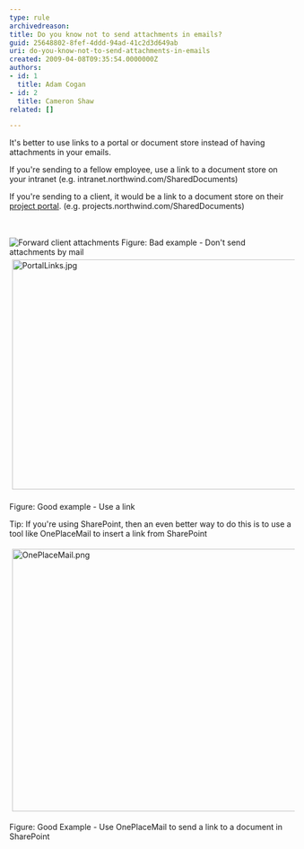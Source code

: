 ```yaml
---
type: rule
archivedreason: 
title: Do you know not to send attachments in emails?
guid: 25648802-8fef-4ddd-94ad-41c2d3d649ab
uri: do-you-know-not-to-send-attachments-in-emails
created: 2009-04-08T09:35:54.0000000Z
authors:
- id: 1
  title: Adam Cogan
- id: 2
  title: Cameron Shaw
related: []

---
```



<p>It's better to use links to a portal or document store instead of having attachments in your emails. </p>
<p>If you're sending to a fellow employee, use a link to a document store on your intranet (e.g. intranet.northwind.com/SharedDocuments) </p>
<p>If you're sending to a client, it would be a link to a document store on their <a href="/Management/RulesToHappyClients/Pages/DoYouUseAProjectPageForYourTeamAndClient.aspx">project portal</a>. (e.g. projects.northwind.com/SharedDocuments)</p>
<br><excerpt class='endintro'></excerpt><br>
<img class="ms-rteCustom-ImageArea" alt="Forward client attachments" src="/Communication/RulesToBetterEmail/PublishingImages/Email_Attachment_1_small.jpg" /> <span class="ms-rteCustom-FigureBad">Figure&#58; Bad example - Don't send attachments by mail </span><img class="ssw-rteStyle-ImageArea" alt="PortalLinks.jpg" src="/Communication/RulesToBetterEmail/Documents/PortalLinks.jpg" width="640" height="440" style="height&#58;410px;margin&#58;5px;width&#58;610px;" /><br><br><font class="ms-rteCustom-FigureGood">Figure&#58; Good example - Use a link</font> <p>Tip&#58; If you're using SharePoint, then an even better way to do this is to use a tool like OnePlaceMail to insert a link from SharePoint</p>
<p><img class="ssw-rteStyle-ImageArea" alt="OnePlaceMail.png" src="/Communication/RulesToBetterEmail/Documents/OnePlaceMail.png" width="831" height="498" style="height&#58;468px;margin&#58;5px;width&#58;801px;" /></p>
<p><span class="ssw-rteStyle-FigureGood">Figure&#58; Good Example - Use OnePlaceMail to send a link to a document in SharePoint</span><br><br></p>


